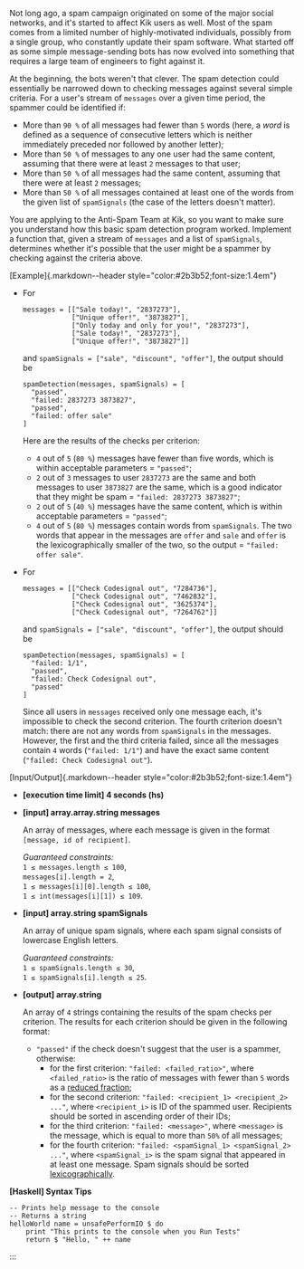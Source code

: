 Not long ago, a spam campaign originated on some of the major social
networks, and it\'s started to affect Kik users as well. Most of the
spam comes from a limited number of highly-motivated individuals,
possibly from a single group, who constantly update their spam software.
What started off as some simple message-sending bots has now evolved
into something that requires a large team of engineers to fight against
it.

At the beginning, the bots weren\'t that clever. The spam detection
could essentially be narrowed down to checking messages against several
simple criteria. For a user\'s stream of `messages` over a given time
period, the spammer could be identified if:

-   More than `90 %` of all messages had fewer than `5` words (here, a
    *word* is defined as a sequence of consecutive letters which is
    neither immediately preceded nor followed by another letter);
-   More than `50 %` of messages to any one user had the same content,
    assuming that there were at least `2` messages to that user;
-   More than `50 %` of all messages had the same content, assuming that
    there were at least `2` messages;
-   More than `50 %` of all messages contained at least one of the words
    from the given list of `spamSignals` (the case of the letters
    doesn\'t matter).

You are applying to the Anti-Spam Team at Kik, so you want to make sure
you understand how this basic spam detection program worked. Implement a
function that, given a stream of `messages` and a list of `spamSignals`,
determines whether it\'s possible that the user might be a spammer by
checking against the criteria above.

[Example]{.markdown--header style="color:#2b3b52;font-size:1.4em"}

-   For

        messages = [["Sale today!", "2837273"],
                    ["Unique offer!", "3873827"],
                    ["Only today and only for you!", "2837273"],
                    ["Sale today!", "2837273"],
                    ["Unique offer!", "3873827"]]

    and `spamSignals = ["sale", "discount", "offer"]`, the output should
    be

        spamDetection(messages, spamSignals) = [
          "passed",
          "failed: 2837273 3873827",
          "passed",
          "failed: offer sale"
        ]

    Here are the results of the checks per criterion:

    -   `4` out of `5` (`80 %`) messages have fewer than five words,
        which is within acceptable parameters = `"passed"`;
    -   `2` out of `3` messages to user `2837273` are the same and both
        messages to user `3873827` are the same, which is a good
        indicator that they might be spam = `"failed: 2837273 3873827"`;
    -   `2` out of `5` (`40 %`) messages have the same content, which is
        within acceptable parameters = `"passed"`;
    -   `4` out of `5` (`80 %`) messages contain words from
        `spamSignals`. The two words that appear in the messages are
        `offer` and `sale` and `offer` is the lexicographically smaller
        of the two, so the output = `"failed: offer sale"`.

-   For

        messages = [["Check Codesignal out", "7284736"],
                    ["Check Codesignal out", "7462832"],
                    ["Check Codesignal out", "3625374"],
                    ["Check Codesignal out", "7264762"]]

    and `spamSignals = ["sale", "discount", "offer"]`, the output should
    be

        spamDetection(messages, spamSignals) = [
          "failed: 1/1",
          "passed",
          "failed: Check Codesignal out",
          "passed"
        ]

    Since all users in `messages` received only one message each, it\'s
    impossible to check the second criterion. The fourth criterion
    doesn\'t match: there are not any words from `spamSignals` in the
    messages. However, the first and the third criteria failed, since
    all the messages contain `4` words (`"failed: 1/1"`) and have the
    exact same content (`"failed: Check Codesignal out"`).

[Input/Output]{.markdown--header style="color:#2b3b52;font-size:1.4em"}

-   **\[execution time limit\] 4 seconds (hs)**

-   **\[input\] array.array.string messages**

    An array of messages, where each message is given in the format
    `[message, id of recipient]`.

    *Guaranteed constraints:*\
    `1 ≤ messages.length ≤ 100`,\
    `messages[i].length = 2`,\
    `1 ≤ messages[i][0].length ≤ 100`,\
    `1 ≤ int(messages[i][1]) ≤ 109`.

-   **\[input\] array.string spamSignals**

    An array of unique spam signals, where each spam signal consists of
    lowercase English letters.

    *Guaranteed constraints:*\
    `1 ≤ spamSignals.length ≤ 30`,\
    `1 ≤ spamSignals[i].length ≤ 25`.

-   **\[output\] array.string**

    An array of `4` strings containing the results of the spam checks
    per criterion. The results for each criterion should be given in the
    following format:

    -   `"passed"` if the check doesn\'t suggest that the user is a
        spammer, otherwise:
        -   for the first criterion: `"failed: <failed_ratio>"`, where
            `<failed_ratio>` is the ratio of messages with fewer than
            `5` words as a [reduced
            fraction](keyword://reduced-fraction);
        -   for the second criterion:
            `"failed: <recipient_1> <recipient_2> ..."`, where
            `<recipient_i>` is ID of the spammed user. Recipients should
            be sorted in ascending order of their IDs;
        -   for the third criterion: `"failed: <message>"`, where
            `<message>` is the message, which is equal to more than
            `50%` of all messages;
        -   for the fourth criterion:
            `"failed: <spamSignal_1> <spamSignal_2> ..."`, where
            `<spamSignal_i>` is the spam signal that appeared in at
            least one message. Spam signals should be sorted
            [lexicographically](keyword://lexicographical-order-for-strings).

**\[Haskell\] Syntax Tips**

    -- Prints help message to the console
    -- Returns a string
    helloWorld name = unsafePerformIO $ do
        print "This prints to the console when you Run Tests"
        return $ "Hello, " ++ name
:::
